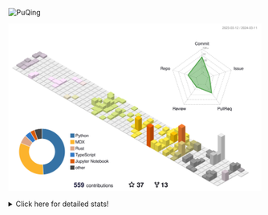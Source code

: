 ![PuQing](https://user-images.githubusercontent.com/27223114/171565019-9a56fae6-b08b-421f-99db-7e830da42371.png)

![](./profile-3d-contrib/profile-season-animate.svg)

<details>
<summary>Click here for detailed stats!</summary>

<!--START_SECTION:waka-->
![Lines of code](https://img.shields.io/badge/From%20Hello%20World%20I%27ve%20Written-1.2%20million%20lines%20of%20code-blue)

**🐱 My GitHub Data** 

> 📦 277.9 kB Used in GitHub's Storage 
 > 
> 🏆 166 Contributions in the Year 2024
 > 
> 🚫 Not Opted to Hire
 > 
> 📜 46 Public Repositories 
 > 
> 🔑 27 Private Repositories 
 > 
**I'm an Early 🐤** 

```text
🌞 Morning                476 commits         ██░░░░░░░░░░░░░░░░░░░░░░░   07.57 % 
🌆 Daytime                2949 commits        ████████████░░░░░░░░░░░░░   46.87 % 
🌃 Evening                1086 commits        ████░░░░░░░░░░░░░░░░░░░░░   17.26 % 
🌙 Night                  1781 commits        ███████░░░░░░░░░░░░░░░░░░   28.31 % 
```


📊 **This Week I Spent My Time On** 

```text
💬 Programming Languages: 
Python                   10 hrs 36 mins      ███████████░░░░░░░░░░░░░░   42.83 % 
TypeScript               9 hrs 4 mins        █████████░░░░░░░░░░░░░░░░   36.64 % 
JSON                     1 hr 49 mins        ██░░░░░░░░░░░░░░░░░░░░░░░   07.33 % 
Bash                     1 hr 5 mins         █░░░░░░░░░░░░░░░░░░░░░░░░   04.39 % 
Rust                     32 mins             █░░░░░░░░░░░░░░░░░░░░░░░░   02.20 % 

🔥 Editors: 
VS Code                  24 hrs 31 mins      █████████████████████████   98.99 % 
Obsidian                 14 mins             ░░░░░░░░░░░░░░░░░░░░░░░░░   01.01 % 

💻 Operating System: 
WSL                      12 hrs 12 mins      ████████████░░░░░░░░░░░░░   49.26 % 
Linux                    12 hrs 5 mins       ████████████░░░░░░░░░░░░░   48.82 % 
Windows                  28 mins             ░░░░░░░░░░░░░░░░░░░░░░░░░   01.92 % 
```


<!--END_SECTION:waka-->
</details>
